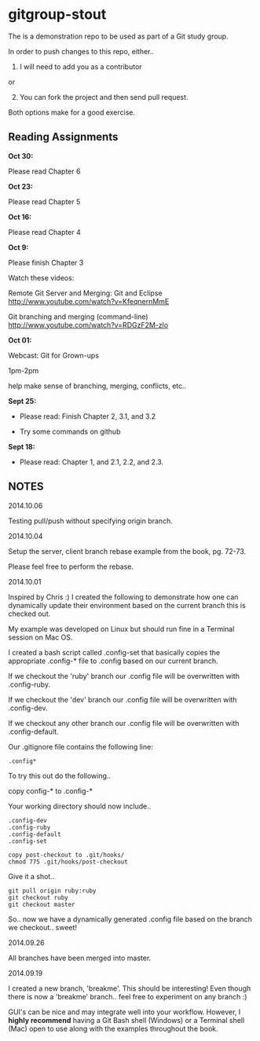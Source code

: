 gitgroup-stout
==============

The is a demonstration repo to be used as part of a Git study group.

In order to push changes to this repo, either..

1) I will need to add you as a contributor

 or

2) You can fork the project and then send pull request.

Both options make for a good exercise.


Reading Assignments
-------------------

__Oct 30:__

Please read Chapter 6

__Oct 23:__

Please read Chapter 5

__Oct 16:__

Please read Chapter 4

__Oct 9:__

Please finish Chapter 3

Watch these videos:

Remote Git Server and Merging: Git and Eclipse
http://www.youtube.com/watch?v=KfeqnernMmE

Git branching and merging (command-line)
http://www.youtube.com/watch?v=RDGzF2M-zlo

__Oct 01:__

Webcast: Git for Grown-ups

1pm-2pm

help make sense of branching, merging, conflicts, etc..

__Sept 25:__
 
- Please read: Finish Chapter 2, 3.1, and 3.2
 
- Try some commands on github

__Sept 18:__
 
- Please read: Chapter 1, and 2.1, 2.2, and 2.3.


NOTES
-----

2014.10.06

Testing pull/push without specifying origin branch.


2014.10.04

Setup the server, client branch rebase example from the book, pg. 72-73.

Please feel free to perform the rebase.

2014.10.01

Inspired by Chris :) I created the following to demonstrate how one can dynamically
update their environment based on the current branch this is checked out.

My example was developed on Linux but should run fine in a Terminal session on Mac OS.

I created a bash script called .config-set that basically copies the appropriate .config-*
file to .config based on our current branch.

If we checkout the 'ruby' branch our .config file will be overwritten with .config-ruby.

If we checkout the 'dev' branch our .config file will be overwritten with .config-dev.

If we checkout any other branch our .config file will be overwritten with .config-default.

Our .gitignore file contains the following line:

	.config*

To try this out do the following..

copy config-* to .config-*

Your working directory should now include..

	.config-dev
	.config-ruby
	.config-default
	.config-set

	copy post-checkout to .git/hooks/
	chmod 775 .git/hooks/post-checkout

Give it a shot..

	git pull origin ruby:ruby
	git checkout ruby
	git checkout master

So.. now we have a dynamically generated .config file based on the branch we checkout.. sweet!


2014.09.26

All branches have been merged into master.

2014.09.19

I created a new branch, 'breakme'. This should be interesting!
Even though there is now a 'breakme' branch.. feel free to experiment on any branch :)

GUI's can be nice and may integrate well into your workflow. However, I __highly recommend__
having a Git Bash shell (Windows) or a Terminal shell (Mac) open to use along with the
examples throughout the book.

